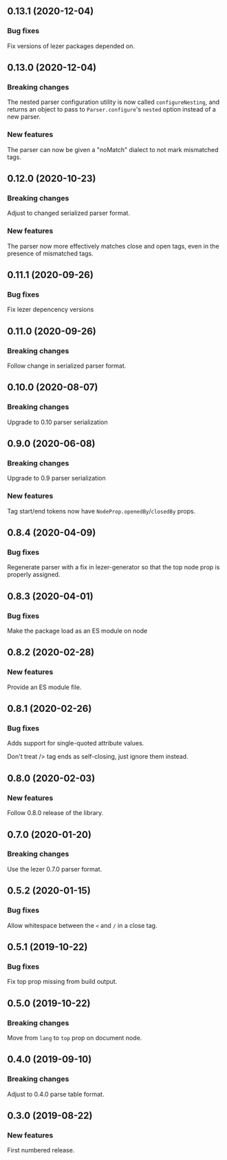 ## 0.13.1 (2020-12-04)

### Bug fixes

Fix versions of lezer packages depended on.

## 0.13.0 (2020-12-04)

### Breaking changes

The nested parser configuration utility is now called `configureNesting`, and returns an object to pass to `Parser.configure`'s `nested` option instead of a new parser.

### New features

The parser can now be given a "noMatch" dialect to not mark mismatched tags.

## 0.12.0 (2020-10-23)

### Breaking changes

Adjust to changed serialized parser format.

### New features

The parser now more effectively matches close and open tags, even in the presence of mismatched tags.

## 0.11.1 (2020-09-26)

### Bug fixes

Fix lezer depencency versions

## 0.11.0 (2020-09-26)

### Breaking changes

Follow change in serialized parser format.

## 0.10.0 (2020-08-07)

### Breaking changes

Upgrade to 0.10 parser serialization

## 0.9.0 (2020-06-08)

### Breaking changes

Upgrade to 0.9 parser serialization

### New features

Tag start/end tokens now have `NodeProp.openedBy`/`closedBy` props.

## 0.8.4 (2020-04-09)

### Bug fixes

Regenerate parser with a fix in lezer-generator so that the top node prop is properly assigned.

## 0.8.3 (2020-04-01)

### Bug fixes

Make the package load as an ES module on node

## 0.8.2 (2020-02-28)

### New features

Provide an ES module file.

## 0.8.1 (2020-02-26)

### Bug fixes

Adds support for single-quoted attribute values.

Don't treat /> tag ends as self-closing, just ignore them instead.

## 0.8.0 (2020-02-03)

### New features

Follow 0.8.0 release of the library.

## 0.7.0 (2020-01-20)

### Breaking changes

Use the lezer 0.7.0 parser format.

## 0.5.2 (2020-01-15)

### Bug fixes

Allow whitespace between the `<` and `/` in a close tag.

## 0.5.1 (2019-10-22)

### Bug fixes

Fix top prop missing from build output.

## 0.5.0 (2019-10-22)

### Breaking changes

Move from `lang` to `top` prop on document node.

## 0.4.0 (2019-09-10)

### Breaking changes

Adjust to 0.4.0 parse table format.

## 0.3.0 (2019-08-22)

### New features

First numbered release.
